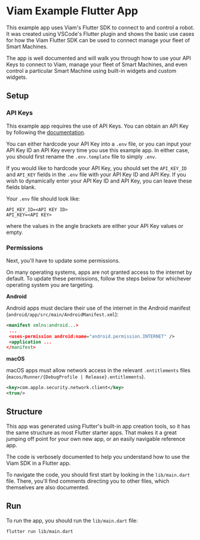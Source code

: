 # Viam Example Flutter App

This example app uses Viam's Flutter SDK to connect to and control a robot. It was created using VSCode's Flutter plugin and shows the basic use cases for how the Viam Flutter SDK can be used to connect manage your fleet of Smart Machines.

The app is well documented and will walk you through how to use your API Keys to connect to Viam, manage your fleet of Smart Machines, and even control a particular Smart Machine using built-in widgets and custom widgets.

## Setup

### API Keys

This example app requires the use of API Keys. You can obtain an API Key by following the [documentation](https://docs.viam.com/manage/cli/#create-an-organization-api-key).

You can either hardcode your API Key into a `.env` file, or you can input your API Key ID an API Key every time you use this example app. In either case, you should first rename the `.env.template` file to simply `.env`.

If you would like to hardcode your API Key, you should set the `API_KEY_ID` and `API_KEY` fields in the `.env` file with your API Key ID and API Key. If you wish to dynamically enter your API Key ID and API Key, you can leave these fields blank.

Your `.env` file should look like:

```
API_KEY_ID=<API KEY ID>
API_KEY=<API KEY>
```

where the values in the angle brackets are either your API Key values or empty.

### Permissions

Next, you'll have to update some permissions.

On many operating systems, apps are not granted access to the internet by default. To update these permissions, follow the steps below for whichever operating system you are targeting.

**Android**

Android apps must declare their use of the internet in the Android manifest (`android/app/src/main/AndroidManifest.xml`):

```xml
<manifest xmlns:android...>
 ...
 <uses-permission android:name="android.permission.INTERNET" />
 <application ...
</manifest>
```

**macOS**

macOS apps must allow network access in the relevant `.entitlements` files (`macos/Runner/{DebugProfile | Release}.entitlements`).

```xml
<key>com.apple.security.network.client</key>
<true/>
```

## Structure

This app was generated using Flutter's built-in app creation tools, so it has the same structure as most Flutter starter apps. That makes it a great jumping off point for your own new app, or an easily navigable reference app.

The code is verbosely documented to help you understand how to use the Viam SDK in a Flutter app.

To navigate the code, you should first start by looking in the `lib/main.dart` file. There, you'll find comments directing you to other files, which themselves are also documented.

## Run

To run the app, you should run the `lib/main.dart` file:

```sh
flutter run lib/main.dart
```
